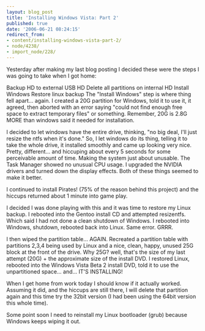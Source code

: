 ```yaml
---
layout: blog_post
title: 'Installing Windows Vista: Part 2'
published: true
date: '2006-06-21 08:24:15'
redirect_from:
- content/installing-windows-vista-part-2/
- node/4238/
- import_node/228/
---
```


Yesterday after making my last blog posting I decided these were the steps I was going to take when I got home:

Backup HD to external USB HD
Delete all partitions on internal HD
Install Windows
Restore linux backup
The "Install Windows" step is where thing fell apart... again. I created a 20G partition for Windows, told it to use it, it agreed, then aborted with an error saying "could not find enough free space to extract temporary files" or something. Remember, 20G is 2.8G MORE than windows said it needed for installation.

I decided to let windows have the entire drive, thinking, "no big deal, I'll just resize the ntfs when it's done." So, I let windows do its thing, telling it to take the whole drive, it installed smoothly and came up looking very nice. Pretty, different... and hiccuping about every 5 seconds for some perceivable amount of time. Making the system just about unusable. The Task Manager showed no unusual CPU usage. I upgraded the NVIDIA drivers and turned down the display effects. Both of these things seemed to make it better.

I continued to install Pirates! (75% of the reason behind this project) and the hiccups returned about 1 minute into game play.

I decided I was done playing with this and it was time to restore my Linux backup. I rebooted into the Gentoo install CD and attempted resizentfs. Which said I had not done a clean shutdown of Windows. I rebooted into Windows, shutdown, rebooted back into Linux. Same error. GRRR.

I then wiped the partition table... AGAIN. Recreated a partition table with partitions 2,3,4 being used by Linux and a nice, clean, happy, unused 25G block at the front of the drive. Why 25G? well, that's the size of my last attempt (20G) + the approximate size of the install DVD. I restored Linux, rebooted into the Windows Vista Beta 2 install DVD, told it to use the unpartitioned space... and... IT'S INSTALLING!

When I get home from work today I should know if it actually worked. Assuming it did, and the hiccups are still there, I will delete that partition again and this time try the 32bit version (I had been using the 64bit version this whole time).

Some point soon I need to reinstall my Linux bootloader (grub) because Windows keeps wiping it out.
